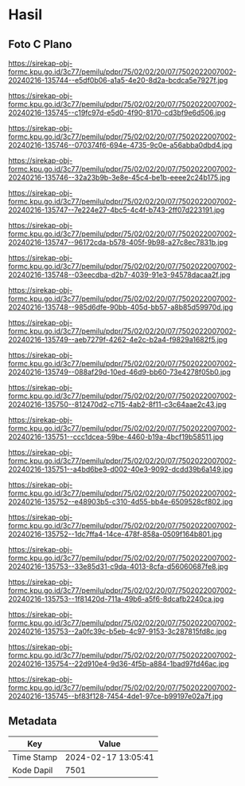 # Hasil

## Foto C Plano

https://sirekap-obj-formc.kpu.go.id/3c77/pemilu/pdpr/75/02/02/20/07/7502022007002-20240216-135744--e5df0b06-a1a5-4e20-8d2a-bcdca5e7927f.jpg

https://sirekap-obj-formc.kpu.go.id/3c77/pemilu/pdpr/75/02/02/20/07/7502022007002-20240216-135745--c19fc97d-e5d0-4f90-8170-cd3bf9e6d506.jpg

https://sirekap-obj-formc.kpu.go.id/3c77/pemilu/pdpr/75/02/02/20/07/7502022007002-20240216-135746--070374f6-694e-4735-9c0e-a56abba0dbd4.jpg

https://sirekap-obj-formc.kpu.go.id/3c77/pemilu/pdpr/75/02/02/20/07/7502022007002-20240216-135746--32a23b9b-3e8e-45c4-be1b-eeee2c24b175.jpg

https://sirekap-obj-formc.kpu.go.id/3c77/pemilu/pdpr/75/02/02/20/07/7502022007002-20240216-135747--7e224e27-4bc5-4c4f-b743-2ff07d223191.jpg

https://sirekap-obj-formc.kpu.go.id/3c77/pemilu/pdpr/75/02/02/20/07/7502022007002-20240216-135747--96172cda-b578-405f-9b98-a27c8ec7831b.jpg

https://sirekap-obj-formc.kpu.go.id/3c77/pemilu/pdpr/75/02/02/20/07/7502022007002-20240216-135748--03eecdba-d2b7-4039-91e3-94578dacaa2f.jpg

https://sirekap-obj-formc.kpu.go.id/3c77/pemilu/pdpr/75/02/02/20/07/7502022007002-20240216-135748--985d6dfe-90bb-405d-bb57-a8b85d59970d.jpg

https://sirekap-obj-formc.kpu.go.id/3c77/pemilu/pdpr/75/02/02/20/07/7502022007002-20240216-135749--aeb7279f-4262-4e2c-b2a4-f9829a1682f5.jpg

https://sirekap-obj-formc.kpu.go.id/3c77/pemilu/pdpr/75/02/02/20/07/7502022007002-20240216-135749--088af29d-10ed-46d9-bb60-73e4278f05b0.jpg

https://sirekap-obj-formc.kpu.go.id/3c77/pemilu/pdpr/75/02/02/20/07/7502022007002-20240216-135750--812470d2-c715-4ab2-8f11-c3c64aae2c43.jpg

https://sirekap-obj-formc.kpu.go.id/3c77/pemilu/pdpr/75/02/02/20/07/7502022007002-20240216-135751--ccc1dcea-59be-4460-b19a-4bcf19b58511.jpg

https://sirekap-obj-formc.kpu.go.id/3c77/pemilu/pdpr/75/02/02/20/07/7502022007002-20240216-135751--a4bd6be3-d002-40e3-9092-dcdd39b6a149.jpg

https://sirekap-obj-formc.kpu.go.id/3c77/pemilu/pdpr/75/02/02/20/07/7502022007002-20240216-135752--e48903b5-c310-4d55-bb4e-6509528cf802.jpg

https://sirekap-obj-formc.kpu.go.id/3c77/pemilu/pdpr/75/02/02/20/07/7502022007002-20240216-135752--1dc7ffa4-14ce-478f-858a-0509f164b801.jpg

https://sirekap-obj-formc.kpu.go.id/3c77/pemilu/pdpr/75/02/02/20/07/7502022007002-20240216-135753--33e85d31-c9da-4013-8cfa-d56060687fe8.jpg

https://sirekap-obj-formc.kpu.go.id/3c77/pemilu/pdpr/75/02/02/20/07/7502022007002-20240216-135753--1f81420d-711a-49b6-a5f6-8dcafb2240ca.jpg

https://sirekap-obj-formc.kpu.go.id/3c77/pemilu/pdpr/75/02/02/20/07/7502022007002-20240216-135753--2a0fc39c-b5eb-4c97-9153-3c287815fd8c.jpg

https://sirekap-obj-formc.kpu.go.id/3c77/pemilu/pdpr/75/02/02/20/07/7502022007002-20240216-135754--22d910e4-9d36-4f5b-a884-1bad97fd46ac.jpg

https://sirekap-obj-formc.kpu.go.id/3c77/pemilu/pdpr/75/02/02/20/07/7502022007002-20240216-135745--bf83f128-7454-4de1-97ce-b99197e02a7f.jpg


## Metadata

| Key        | Value               |
| ---------- | ------------------- |
| Time Stamp | 2024-02-17 13:05:41 |
| Kode Dapil | 7501                |



